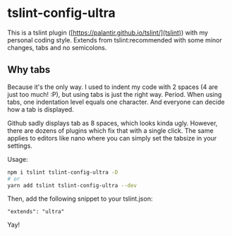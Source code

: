 # tslint-config-ultra

This is a tslint plugin ([https://palantir.github.io/tslint/](tslint)) with my personal coding style.
Extends from tslint:recommended with some minor changes, tabs and no semicolons.

## Why tabs

Because it's the only way. I used to indent my code with 2 spaces (4 are just too much! :P), but using tabs is just the right way. Period. When using tabs, one indentation level equals one character. And everyone can decide how a tab is displayed.

Github sadly displays tab as 8 spaces, which looks kinda ugly. However, there are dozens of plugins which fix that with a single click. The same applies to editors like nano where you can simply set the tabsize in your settings.

Usage:

```sh
npm i tslint tslint-config-ultra -D
# or
yarn add tslint tslint-config-ultra --dev
```

Then, add the following snippet to your tslint.json:

`"extends": "ultra"`

Yay!
